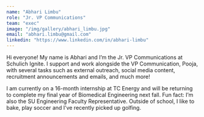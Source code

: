 ```yaml
---
name: "Abhari Limbu"
role: "Jr. VP Communications"
team: "exec"
image: "/img/gallery/abhari_limbu.jpg"
email: "abhari.limbu@gmail.com"
linkedin: "https://www.linkedin.com/in/abhari-limbu"
---
```


Hi everyone! My name is Abhari and I’m the Jr. VP Communications at Schulich Ignite. I support and work alongside the VP Communication, Pooja, with several tasks such as external outreach, social media content, recruitment announcements and emails, and much more! 

I am currently on a 16-month internship at TC Energy and will be returning to complete my final year of Biomedical Engineering next fall. Fun fact: I’m also the SU Engineering Faculty Representative. Outside of school, I like to bake, play soccer and I’ve recently picked up golfing.
